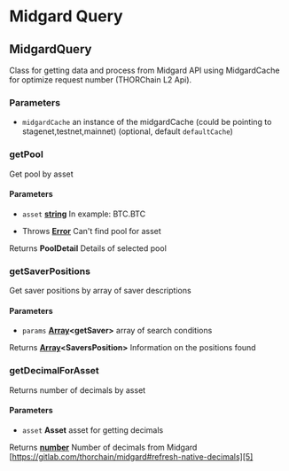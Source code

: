 # Midgard Query

<!-- Generated by documentation.js. Update this documentation by updating the source code. -->

## MidgardQuery

Class for getting data and process from Midgard API using MidgardCache for optimize request number (THORChain L2 Api).

### Parameters

-   `midgardCache`  an instance of the midgardCache (could be pointing to stagenet,testnet,mainnet) (optional, default `defaultCache`)

### getPool

Get pool by asset

#### Parameters

-   `asset` **[string][1]** In example: BTC.BTC


-   Throws **[Error][2]** Can't find pool for asset

Returns **PoolDetail** Details of selected pool

### getSaverPositions

Get saver positions by array of saver descriptions

#### Parameters

-   `params` **[Array][3]&lt;getSaver>** array of search conditions

Returns **[Array][3]&lt;SaversPosition>** Information on the positions found

### getDecimalForAsset

Returns number of decimals by asset

#### Parameters

-   `asset` **Asset** asset for getting decimals

Returns **[number][4]** Number of decimals from Midgard [https://gitlab.com/thorchain/midgard#refresh-native-decimals][5]

[1]: https://developer.mozilla.org/docs/Web/JavaScript/Reference/Global_Objects/String

[2]: https://developer.mozilla.org/docs/Web/JavaScript/Reference/Global_Objects/Error

[3]: https://developer.mozilla.org/docs/Web/JavaScript/Reference/Global_Objects/Array

[4]: https://developer.mozilla.org/docs/Web/JavaScript/Reference/Global_Objects/Number

[5]: https://gitlab.com/thorchain/midgard#refresh-native-decimals
